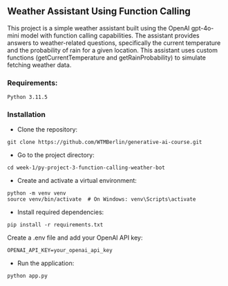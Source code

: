 ## Weather Assistant Using Function Calling

This project is a simple weather assistant built using the OpenAI gpt-4o-mini model with function calling capabilities. The assistant provides answers to weather-related questions, specifically the current temperature and the probability of rain for a given location. This assistant uses custom functions (getCurrentTemperature and getRainProbability) to simulate fetching weather data.

### Requirements:

    Python 3.11.5

### Installation

- Clone the repository:

```
git clone https://github.com/WTMBerlin/generative-ai-course.git
```

- Go to the project directory:

```
cd week-1/py-project-3-function-calling-weather-bot
```

- Create and activate a virtual environment:

```
python -m venv venv
source venv/bin/activate  # On Windows: venv\Scripts\activate
```

- Install required dependencies:

```
pip install -r requirements.txt
```

Create a .env file and add your OpenAI API key:

```
OPENAI_API_KEY=your_openai_api_key
```

- Run the application:

```
python app.py
```
